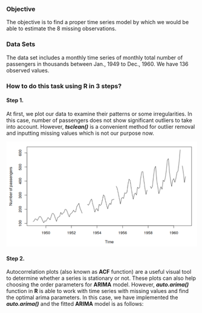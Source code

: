### Objective
The objective is to find a proper time series model by which we would be able to estimate the 8 missing observations.

### Data Sets
The data set includes a monthly time series of monthly total number of passengers in thousands between Jan., 1949 to Dec., 1960. We have 136 observed values.

### How to do this task using R in 3 steps?

#### Step 1.
At first, we plot our data to examine their patterns or some irregularities. In this case, number of passengers does not show significant outliers to take into account. However, ***tsclean()*** is a convenient method for outlier removal and inputting missing values which is not our purpose now.

![](images/data%20plot.png)

#### Step 2.
Autocorrelation plots (also known as **ACF** function) are a useful visual tool to determine whether a series is stationary or not. These plots can also help choosing the order parameters for **ARIMA** model. However, ***auto.arima()*** function in **R** is able to work with time series with missing values and find the optimal arima parameters. In this case, we have implemented the ***auto.arima()*** and the fitted **ARIMA** model is as follows:
